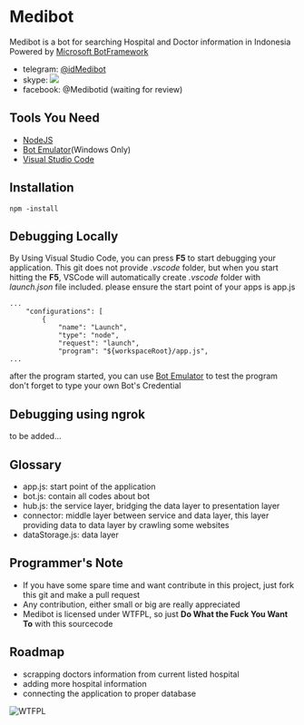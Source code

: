 Medibot
=======

Medibot is a bot for searching Hospital and Doctor information in Indonesia
Powered by [Microsoft BotFramework](https://dev.botframework.com/)
- telegram: [@idMedibot](https://telegram.me/idMedibot)
- skype: [![](https://dev.botframework.com/Client/Images/Add-To-Skype-Buttons.png)](https://join.skype.com/bot/980d10e3-6c9b-4ec6-b89d-0bd5c30e0288)
- facebook: @Medibotid (waiting for review)

## Tools You Need ##
- [NodeJS](https://nodejs.org/en/)
- [Bot Emulator](https://docs.botframework.com/en-us/tools/bot-framework-emulator/)(Windows Only)
- [Visual Studio Code](https://code.visualstudio.com)

## Installation ##

    npm -install

## Debugging Locally ##
By Using Visual Studio Code, you can press **F5** to start debugging your application.
This git does not provide *.vscode* folder, but when you start hitting the **F5**, VSCode will automatically create *.vscode* folder with *launch.json* file included. please ensure the start point of your apps is app.js

    ...
        "configurations": [
            {
                "name": "Launch",
                "type": "node",
                "request": "launch",
                "program": "${workspaceRoot}/app.js",
    ...

after the program started, you can use [Bot Emulator](https://docs.botframework.com/en-us/tools/bot-framework-emulator/) to test the program
don't forget to type your own Bot's Credential

## Debugging using ngrok ##
to be added...

## Glossary ##
- app.js: start point of the application
- bot.js: contain all codes about bot
- hub.js: the service layer, bridging the data layer to presentation layer
- connector: middle layer between service and data layer, this layer providing data to data layer by crawling some websites
- dataStorage.js: data layer 

## Programmer's Note ##
- If you have some spare time and want contribute in this project, just fork this git and make a pull request
- Any contribution, either small or big are really appreciated
- Medibot is licensed under WTFPL, so just **Do What the Fuck You Want To** with this sourcecode
 
## Roadmap ##
- scrapping doctors information from current listed hospital 
- adding more hospital information
- connecting the application to proper database

![WTFPL](http://www.wtfpl.net/wp-content/uploads/2012/12/wtfpl-badge-4.png)
